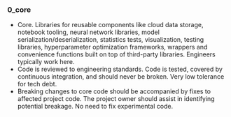 ### 0_core
- Core. Libraries for reusable components like cloud data storage, notebook tooling, neural network libraries, model serialization/deserialization, statistics tests, visualization, testing libraries, hyperparameter optimization frameworks, wrappers and convenience functions built on top of third-party libraries. Engineers typically work here.
- Code is reviewed to engineering standards. Code is tested, covered by continuous integration, and should never be broken. Very low tolerance for tech debt.
- Breaking changes to core code should be accompanied by fixes to affected project code. The project owner should assist in identifying potential breakage. No need to fix experimental code.